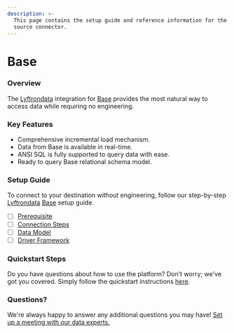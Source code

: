 ```yaml
---
description: >-
  This page contains the setup guide and reference information for the Base
  source connector.
---
```


# Base

### Overview

The [Lyftrondata](https://www.lyftrondata.com/) integration for [Base](None/) provides the most natural way to access data while requiring no engineering.

### Key Features

* Comprehensive incremental load mechanism.
* Data from Base is available in real-time.
* ANSI SQL is fully supported to query data with ease.
* Ready to query Base relational schema model.

### Setup Guide

To connect to your destination without engineering, follow our step-by-step [Lyftrondata](https://www.lyftrondata.com/) [Base](None/) setup guide.

* [ ] [Prerequisite](prerequisite.md)
* [ ] [Connection Steps](connection-steps.md)
* [ ] [Data Model](data-model/erd.md)
* [ ] [Driver Framework](driver-framework/)

### Quickstart Steps

Do you have questions about how to use the platform? Don't worry; we've got you covered. Simply follow the quickstart instructions [here](../../).

### Questions? <a href="#questions" id="questions"></a>

We're always happy to answer any additional questions you may have! [Set up a meeting with our data experts.](https://www.lyftrondata.com/book-a-meeting/)
